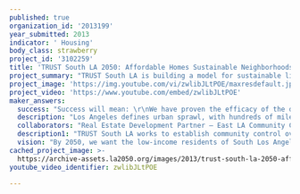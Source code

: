 ```yaml
---
published: true
organization_id: '2013199'
year_submitted: 2013
indicator: ' Housing'
body_class: strawberry
project_id: '3102259'
title: 'TRUST South LA 2050: Affordable Homes Sustainable Neighborhoods'
project_summary: "TRUST South LA is building a model for sustainable living in LA in 2050, with a bold plan to make better use of the 3000 acres of underutilized land in South LA, which can be replicated throughout the City.  We are working to create affordable homes for our local families, placing land under community control, and building green, healthy neighborhoods. \r\n\r\nAs a grassroots community organization, TRUST South LA is committed to building a vibrant South Los Angeles.  We believe that how we use land -- and who controls that land -- has deep implications for the future of our City, our nation, and our planet.  TRUST South LA was born from our community’s long struggle against displacement of working-class families, as property values and rents have risen in the neighborhoods south of Downtown LA, near the University of Southern California (USC) and around the new Expo Line.  We value community ownership, responsible development, transparency, and the development of grassroots leadership.  \r\n\r\nOver 40% of South LA households earn under $25,000 per year.  In fact, 80% of our residents earn below the City’s median income.  Clearly, we need economic development to increase people’s income levels, but we also need creative strategies to increase the amount of affordable housing available to these families.  The majority of households in South LA can afford between $450 and $750/month for housing costs.  Rents in our neighborhoods currently range from $900/month for 1 bedroom units, to over $1,600/month for a 3- or 4-bedroom home.  There is an enormous gap between what our families have to spend on housing, and the actual cost of that housing.  The result of South LA’s severe affordable housing shortage is that many families are being driven out of our neighborhoods, or they are forced to double-up in existing homes, causing conditions of crowding that are emotionally stressful for adults and children alike. This situation has been exacerbated since the economic crisis has driven up foreclosure rates, and many of those properties are subsequently acquired by real estate speculators.\r\n\r\nHere is TRUST South LA’s plan to protect our community from the threats of rising housing costs, deteriorating housing conditions, increased housing speculation, and displacement:\r\n\r\n1) Purchase foreclosed homes that are on 5,000+ square foot lots, in the same neighborhood, and place the land into TRUST South LA’s community land trust.\r\n\r\n2) Add a second 2- or 3-bedroom, 1200 square foot home on to each lot, utilizing high-quality, well-designed manufactured housing – taking advantage of existing State laws and local regulations to build these ‘backyard homes’, and cutting land costs in half.  \r\n\r\n3) Transfer the homes into a limited equity housing cooperative, through which the tenants collectively own their homes, while the land continues to be held under the stewardship of our community land trust.\r\n\r\n4) Make the entire neighborhood more livable by working with the residents, their neighbors and other partners to advance street improvements for bikes and pedestrians, and to add more green and open space.\r\n\r\nFunding from LA2050 will support a demonstration project for resident-controlled housing in South Los Angeles that will be affordable to low-income households.  The award will enable TRUST South LA to purchase and to rehabilitate six existing single family homes, and to add a newly constructed units on the same parcel, yielding permanently affordable homes for 12 families – housing 60-72 people by the end of the one year pilot phase.  However, most importantly, our goal is to create a model that can be replicated throughout South Los Angeles and other parts of the City, with a demonstration that will draw the attention and confidence of City and State policy makers and funders. "
project_image: 'https://img.youtube.com/vi/zwlibJLtPOE/maxresdefault.jpg'
project_video: 'https://www.youtube.com/embed/zwlibJLtPOE'
maker_answers:
  success: "Success will mean: \r\nWe have proven the efficacy of the development prototype (two units per lot, blending rehabilitation, and new construction);\r\n\r\nWe have successfully advocated for (a) policy reform that creates greater certainty around the land use and entitlement processes for “backyard homes” and (b)  new public and private capital sources to leverage for future phases of development;\r\n\r\nWe have tested the market to demonstrate that there is a demand for resident-controlled housing;\r\n\r\nWe have begun to redefine the policy framework around single family foreclosures to establish a systematic approach to stabilizing neighborhoods, that is both subsidy-efficient and affordable in the long-term. \r\n\r\nWe expect to achieve these specific outcomes:\r\n\r\n(1) 12 homes which are affordable to South LA families;\r\n\r\n(2) LA Department of City Planning, LA Housing Department and California State Office of Real Estate policies support implementation and replication of the model\r\n\r\n(3) Train current and potential residents to assume control over their housing (including what is cooperative housing, how to oversee a management company, analyzing an operating budget)\r\n\r\n(4) Partnerships are in place to improve and green the area surrounding the homes\r\n\r\n Finally, we will measure the success of this project – as we do all of our organization’s efforts – through a participatory evaluation process which analyzes how well the project aligns with TRUST South LA’s Principles of (1) developing community consciousness, (2) developing a new generations of leaders, (3) securing community ownership, (4) caring for the earth, (5) sharing knowledge and skills, (6) being experimental, (7) maintaining transparency, (8) being inclusiveness, and (9) making decisions collectively.\r\n"
  description: "Los Angeles defines urban sprawl, with hundreds of miles of roads and freeways that have shaped the City over the past five decades.  We all recognize that it is time to rethink, replan, and rebuild Los Angeles to be more compact and less dependent on cars.  However, one of the challenges to this vision of smart growth is the many thousands of acres of single-family neighborhoods scattered throughout the City, which do not have lots that can accommodate multi-family housing.  TRUST South LA is developing an affordable housing prototype for more families to comfortably live in these types of low-density residential neighborhoods – starting in our own South LA backyards.  Furthermore, our model for single family affordable housing will require minimal government subsidy, which is critical in a time of reduced resources, creating the potential for large scale replication even during these lean times.  With funding from LA2050, this demonstration project will provide an effective advocacy tool, as TRUST South LA and others pursue the capital subsidies from public and private sources necessary to implement this cost-effective housing model.  \r\n\r\nAs a unique concept, TRUST South LA’s model creates affordability by acquiring properties discounted through the foreclosure process, and then doubling density to decrease the land cost per unit – essentially cutting our land cost in half for each home.  Utilizing a mix of rehabilitation and manufactured homes, we can deliver the finished units for $175,000 per home – which is approximately HALF the cost of new multi-family construction. TRUST South LA will create permanent affordable housing – on land held in perpetuity by the community through our land trust – for 50% of what it currently costs to construct permanently affordable rental units!  With a successful demonstration project, we can transform our City’s approach to creating affordable housing in low-density neighborhoods.\r\n\r\nAdditionally, our long-term goal is to create scattered-site limited equity housing cooperatives held on our community land trust, providing resident-control and resident-ownership with long-term affordability.  Unlike affordable for-sale developments that lose their affordability after a subsidized homeowner sells, community land trusts circumvent the loss of that initial subsidy through community ownership of the land, which passes the benefits onto future generations. Initially, until the limited equity coop model becomes feasible through increased subsidy sources and by taking the model to scale, we will provide rental housing under the ownership of our member-controlled non-profit.  \r\n\r\nFinally, as we keep families in their neighborhoods - and create good bike, pedestrian and public transportation infrastructure in those neighborhoods - we get more Angelinos out of their cars and into the streets.  This means less greenhouse gas emissions, lower obesity rates, safer streets, and more connected communities throughout LA."
  collaborators: "Real Estate Development Partner – East LA Community Corporation:   ELACC has developed 360 affordable housing units in East LA, organizes community residents to advocate for change, and provides homeownership counseling.  TRUST South LA has initiated negotiation of an MOU with ELACC, anticipating that we will share a project manager who will be responsible for acquiring sites, and managing rehabilitation and new construction.\r\n\r\nManufactured Home Supplier – Next Step:  The Next Step is the first and only national strategy to bring high quality, Energy Star factory-built homes to nonprofits nationwide.  By aggregating demand for the factory built housing industry, they are able to pass on a bulk discount to TRUST South LA. \r\n"
  description1: "TRUST South LA works to establish community control over economic resources. We acquire land to be held collectively, and in perpetuity, by low-income community residents. Thus the land will never be subject to speculative real estate activities, industrial practices that compromise health, or slum housing practices. Use of the land will instead be directed by – and forever controlled by – low-income community residents, to meet the needs of their families and neighbors. \r\n\r\nImportant achievements include:\r\nMaintained a formal, voting Membership of grassroots community residents to hold ultimate authority over organizational assets and decisions, and to elect a grassroots Board of Directors.\r\n\r\nWith partners, raised $5 million in equity from private and public sources for land acquisition.\r\n\r\nWith the City of LA, secured: $1 million for pedestrian improvements, in a high-traffic near an elementary school; and $5 million for development of a 4 acre park in LA’s most park-poor Council District.\r\n \r\nLed the Housing Working Group of United Neighbors in Defense Against Displacement (UNIDAD) Coalition Housing Working Group during the Lorenzo community benefits agreement and USC Specific Plan campaigns, which resulted in over $20 million in funding for affordable housing, 4000 new beds of student housing, and a tenants’ rights legal clinic at USC.\r\n\r\nWith the City and non-profit developer Abode Communities, advanced plans to develop the 7 acre Slauson&Wall Brownfields site with a 4 acre park, community center, and 120 affordable homes – all designed by the community.\r\n\r\nEstablished a vibrant Slauson&Wall Neighbor’s Organizing Committee to move forward all planning, community engagement and campaign work related to this transformative project.\r\n\r\nUsed Theatre of the Oppressed as a community education and advocacy tool, including utilizing street theatre to explain dynamics of gentrification around light rail.\r\n\r\nOrganized a tenant-led campaign that resulted in the owners’ agreement to sell the 48 unit, 2 acre Rolland Curtis Gardens property adjacent to USC and the Expo line, rather than displacing families to convert to student housing; and conducted a participatory planning process to rebuild as a key Transit Oriented Development with affordable housing for 140 families, bike and care share programs, and community-serving commercial uses.\r\n\r\nBrought CicLAvia to South LA, opening up the streets for thousands of people to use as recreation space, for walking, biking, running, skating, and simply hanging out – as a step in TRUST South LA’s growing mobility work which seeks to better utilize public land to serve local families.\r\n\r\nInitiated Ride South LA mapping projects as community advocacy tools, to demand equitable bike/pedestrian infrastructure investment in South LA.\r\n"
  vision: "By 2050, we want the low-income residents of South Los Angeles neighborhoods to have shaped the development of housing, recreation and open space in their own neighborhoods, promoting economic vitality and healthy environments.   TRUST South LA’s strategy of collective ownership is the result of our community’s desire to control the decisions that will dictate the future of our neighborhoods.  With community ownership of real estate assets, we can ensure long-term affordability of housing, and direct the use of that land in perpetuity.\r\n\r\nBy 2050, we want a Los Angeles that is built more densely in order to provide more housing opportunities to families at all income levels.  It is essential, as we add more housing, that we also create neighborhoods that are more livable.  Our collaborations with partners and local residents will create more green space; opportunities for local food production; and the public transportation, bicycle and pedestrian infrastructure that encourages people to out of their cars and into their neighborhoods. "
cached_project_image: >-
  https://archive-assets.la2050.org/images/2013/trust-south-la-2050-affordable-homes-sustainable-neighborhoods/img.youtube.com/vi/zwlibJLtPOE/maxresdefault.jpg
youtube_video_identifier: zwlibJLtPOE

---
```

